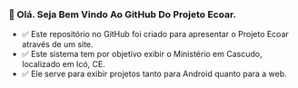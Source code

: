 ### 👋 Olá. Seja Bem Vindo Ao GitHub Do Projeto Ecoar.
- ✅ Este repositório no GitHub foi criado para apresentar o Projeto Ecoar através de um site.
- ✅ Este sistema tem por objetivo exibir o Ministério em Cascudo, localizado em Icó, CE.
- ✅ Ele serve para exibir projetos tanto para Android quanto para a web.


